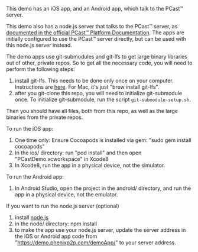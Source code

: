 This demo has an iOS app, and an Android app, which talk to the PCast&trade; server.

This demo also has a node.js server that talks to the PCast&trade; server, as  [documented in the official PCast&trade; Platform Documentation](https://phenixp2p.com/docs). The apps are initially configured to use the PCast&trade; server directly, but can be used with this node.js server instead.

The demo apps use git-submodules and git-lfs to get large binary libraries out of other, private repos. So to get all the necessary code, you will need to perform the following steps:  
1. install git-lfs. This needs to be done only once on your computer. Instructions are [here](https://git-lfs.github.com). For Mac, it's just "brew install git-lfs".  
2. after you git-clone this repo, you will need to initialize git-submodule once. To initialize git-submodule, run the script `git-submodule-setup.sh`.

Then you should have all files, both from this repo, as well as the large binaries from the private repos.

To run the iOS app:  
1. One time only: Ensure Cocoapods is installed via gem: "sudo gem install cocoapods"  
2. In the ios/ directory: run "pod install" and then open "PCastDemo.xcworkspace" in Xcode8  
3. In Xcode8, run the app in a physical device, not the simulator.  

To run the Android app:  
1. In Android Studio, open the project in the android/ directory, and run the app in a physical device, not the emulator.  

If you want to run the node.js server (optional)  
1. install [node.js](https://nodejs.org)  
2. in the node/ directory: npm install  
3. to make the app use your node.js server, update the server address in the iOS or Android app code from "https://demo.phenixp2p.com/demoApp/" to your server address.  

